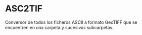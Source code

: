# ASC2TIF
Conversor de todos los ficheros ASCII a formato GeoTIFF que se encuentren en una carpeta y sucesivas subcarpetas.
